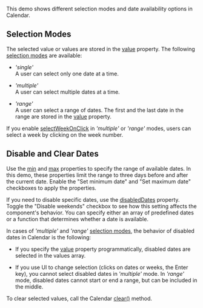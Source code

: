 This demo shows different selection modes and date availability options in Calendar.

## Selection Modes

The selected value or values are stored in the [value](/Documentation/ApiReference/UI_Components/dxCalendar/Configuration/#value) property. The following [selection modes](/Documentation/ApiReference/UI_Components/dxCalendar/Configuration/#selectionMode) are available:

- *'single'*    
A user can select only one date at a time.

- *'multiple'*     
A user can select multiple dates at a time.

- *'range'*      
A user can select a range of dates. The first and the last date in the range are stored in the [value](/Documentation/ApiReference/UI_Components/dxCalendar/Configuration/#value) property.

If you enable [selectWeekOnClick](/Documentation/ApiReference/UI_Components/dxCalendar/Configuration/#selectWeekOnClick) in *'multiple'* or *'range'* modes, users can select a week by clicking on the week number.

## Disable and Clear Dates

Use the [min](/Documentation/ApiReference/UI_Components/dxCalendar/Configuration/#min) and [max](/Documentation/ApiReference/UI_Components/dxCalendar/Configuration/#max) properties to specify the range of available dates. In this demo, these properties limit the range to three days before and after the current date. Enable the "Set minimum date" and "Set maximum date" checkboxes to apply the properties.

If you need to disable specific dates, use the [disabledDates](/Documentation/ApiReference/UI_Components/dxCalendar/Configuration/#disabledDates) property. Toggle the "Disable weekends" checkbox to see how this setting affects the component's behavior. You can specify either an array of predefined dates or a function that determines whether a date is available.

In cases of *'multiple'* and *'range'* [selection modes](/Documentation/ApiReference/UI_Components/dxCalendar/Configuration/#selectionMode), the behavior of disabled dates in Calendar is the following:

- If you specify the [value](/Documentation/ApiReference/UI_Components/dxCalendar/Configuration/#value) property programmatically, disabled dates are selected in the values array.

- If you use UI to change selection (clicks on dates or weeks, the Enter key), you cannot select disabled dates in *'multiple'* mode. In *'range'* mode, disabled dates cannot start or end a range, but can be included in the middle.

To clear selected values, call the Calendar [clear()](/Documentation/ApiReference/UI_Components/dxCalendar/Methods/#clear) method.